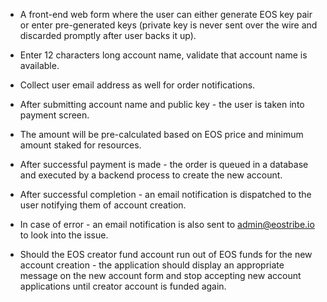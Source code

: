 - A front-end web form where the user can either generate EOS key pair or enter pre-generated keys (private key is never sent over the wire and discarded promptly after user backs it up).

- Enter 12 characters long account name, validate that account name is available.

- Collect user email address as well for order notifications.

- After submitting account name and public key - the user is taken into payment screen.

- The amount will be pre-calculated based on EOS price and minimum amount staked for resources.

- After successful payment is made - the order is queued in a database and executed by a backend process to create the new account.

- After successful completion - an email notification is dispatched to the user notifying them of account creation.

- In case of error - an email notification is also sent to admin@eostribe.io to look into the issue.

- Should the EOS creator fund account run out of EOS funds for the new account creation - the application should display an appropriate message on the new account form and stop accepting new account applications until creator account is funded again.
